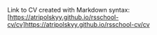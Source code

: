 Link to CV created with Markdown syntax: [https://atripolskyy.github.io/rsschool-cv/cv]https://atripolskyy.github.io/rsschool-cv/cv